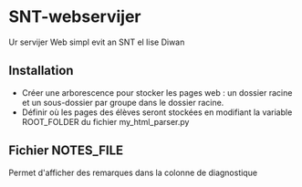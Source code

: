 # SNT-webservijer
Ur servijer Web simpl evit an SNT el lise Diwan

## Installation
 * Créer une arborescence pour stocker les pages web : un dossier racine et un sous-dossier par groupe dans le dossier racine.
 * Définir où les pages des élèves seront stockées en modifiant la variable ROOT_FOLDER du fichier my_html_parser.py
 

## Fichier NOTES_FILE
Permet d'afficher des remarques dans la colonne de diagnostique
